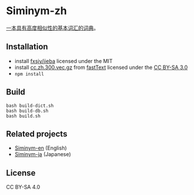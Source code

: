 # Siminym-zh

[一本具有高度相似性的基本词汇的词典](https://marmooo.github.io/siminym-zh/)。

## Installation

- install [fxsjy/jieba](https://github.com/fxsjy/jieba) licensed under the MIT
- install
  [cc.zh.300.vec.gz](https://dl.fbaipublicfiles.com/fasttext/vectors-crawl/cc.zh.300.vec.gz)
  from [fastText](https://fasttext.cc/docs/en/crawl-vectors.html) licensed under
  the [CC BY-SA 3.0](https://creativecommons.org/licenses/by-sa/3.0/)
- `npm install`

## Build

```
bash build-dict.sh
bash build-db.sh
bash build.sh
```

## Related projects

- [Siminym-en](https://github.com/marmooo/siminym-en) (English)
- [Siminym-ja](https://github.com/marmooo/siminym-ja) (Japanese)

## License

CC BY-SA 4.0
